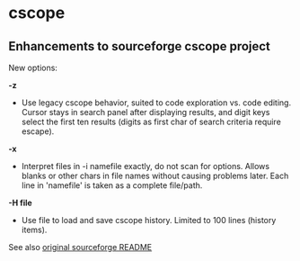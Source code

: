 # cscope
## Enhancements to sourceforge cscope project

New options:

**-z**
-   Use legacy cscope behavior, suited to code exploration vs. code editing.
    Cursor stays in search panel after displaying results, and digit keys
    select the first ten results (digits as first char of search criteria
    require escape).

**-x**
-   Interpret files in -i namefile exactly, do not scan for options.
    Allows blanks or other chars in file names without causing problems later.
    Each line in 'namefile' is taken as a complete file/path.

**-H file**
-   Use file to load and save cscope history. Limited to 100 lines (history items).

See also [original sourceforge README](/README)
